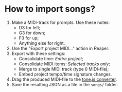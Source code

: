 # How to import songs?

1. Make a MIDI-track for prompts. Use these notes:
    - D3 for left;
    - G3 for down;
    - F3 for up;
    - Anything else for right.
2. Use the "Export project MIDI..." action in Reaper.
3. Export with these settings:
    - Consolidate time: _Entire project_;
    - Consolidate MIDI items: _Selected tracks only_;
    - Merge to single MIDI track (type 0 MIDI-file);
    - Embed project tempo/time signature changes.
4. Drag the produced MIDI-file to the [tone.js converter][midi-converter].
5. Save the resulting JSON as a file in the `songs/` folder.

[midi-converter]: https://tonejs.github.io/Midi/
